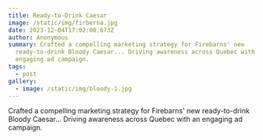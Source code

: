 ```yaml
---
title: Ready-to-Drink Caesar
image: /static/img/firberna.jpg
date: 2023-12-04T17:02:08.673Z
author: Anonymous
summary: Crafted a compelling marketing strategy for Firebarns' new
  ready-to-drink Bloody Caesar... Driving awareness across Quebec with an
  engaging ad campaign.
tags:
  - post
gallery:
  - image: /static/img/bloody-1.jpg
---
```

Crafted a compelling marketing strategy for Firebarns' new ready-to-drink Bloody Caesar... Driving awareness across Quebec with an engaging ad campaign.